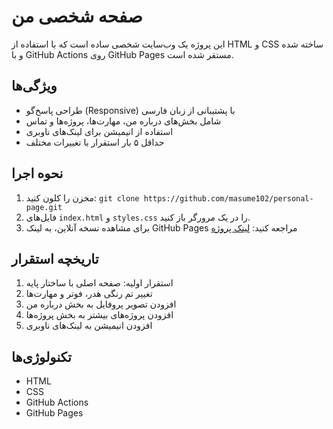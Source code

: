 # صفحه شخصی من

این پروژه یک وب‌سایت شخصی ساده است که با استفاده از HTML و CSS ساخته شده و با GitHub Actions روی GitHub Pages مستقر شده است.

## ویژگی‌ها
- طراحی پاسخ‌گو (Responsive) با پشتیبانی از زبان فارسی
- شامل بخش‌های درباره من، مهارت‌ها، پروژه‌ها و تماس
- استفاده از انیمیشن برای لینک‌های ناوبری
- حداقل ۵ بار استقرار با تغییرات مختلف

## نحوه اجرا
1. مخزن را کلون کنید: `git clone https://github.com/masume102/personal-page.git`
2. فایل‌های `index.html` و `styles.css` را در یک مرورگر باز کنید.
3. برای مشاهده نسخه آنلاین، به لینک GitHub Pages مراجعه کنید: [لینک پروژه](https://github.com/masume102/personal-page.git/)

## تاریخچه استقرار
1. استقرار اولیه: صفحه اصلی با ساختار پایه
2. تغییر تم رنگی هدر، فوتر و مهارت‌ها
3. افزودن تصویر پروفایل به بخش درباره من
4. افزودن پروژه‌های بیشتر به بخش پروژه‌ها
5. افزودن انیمیشن به لینک‌های ناوبری

## تکنولوژی‌ها
- HTML
- CSS
- GitHub Actions
- GitHub Pages